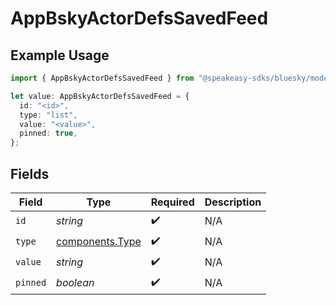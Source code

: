 # AppBskyActorDefsSavedFeed

## Example Usage

```typescript
import { AppBskyActorDefsSavedFeed } from "@speakeasy-sdks/bluesky/models/components";

let value: AppBskyActorDefsSavedFeed = {
  id: "<id>",
  type: "list",
  value: "<value>",
  pinned: true,
};
```

## Fields

| Field                                              | Type                                               | Required                                           | Description                                        |
| -------------------------------------------------- | -------------------------------------------------- | -------------------------------------------------- | -------------------------------------------------- |
| `id`                                               | *string*                                           | :heavy_check_mark:                                 | N/A                                                |
| `type`                                             | [components.Type](../../models/components/type.md) | :heavy_check_mark:                                 | N/A                                                |
| `value`                                            | *string*                                           | :heavy_check_mark:                                 | N/A                                                |
| `pinned`                                           | *boolean*                                          | :heavy_check_mark:                                 | N/A                                                |